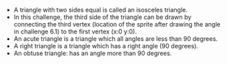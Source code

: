 -   A triangle with two sides equal is called an isosceles triangle.
-   In this challenge, the third side of the triangle can be drawn by connecting the third vertex (location of the sprite after drawing the angle in challenge 6.1) to the first vertex (x:0 y:0).
-   An acute triangle is a triangle which all angles are less than 90 degrees.
-   A right triangle is a triangle which has a right angle (90 degrees).
-   An obtuse triangle: has an angle more than 90 degrees.
